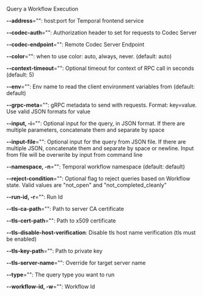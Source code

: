 
Query a Workflow Execution

**--address**="": host:port for Temporal frontend service

**--codec-auth**="": Authorization header to set for requests to Codec Server

**--codec-endpoint**="": Remote Codec Server Endpoint

**--color**="": when to use color: auto, always, never. (default: auto)

**--context-timeout**="": Optional timeout for context of RPC call in seconds (default: 5)

**--env**="": Env name to read the client environment variables from (default: default)

**--grpc-meta**="": gRPC metadata to send with requests. Format: key=value. Use valid JSON formats for value

**--input, -i**="": Optional input for the query, in JSON format. If there are multiple parameters, concatenate them and separate by space

**--input-file**="": Optional input for the query from JSON file. If there are multiple JSON, concatenate them and separate by space or newline. Input from file will be overwrite by input from command line

**--namespace, -n**="": Temporal workflow namespace (default: default)

**--reject-condition**="": Optional flag to reject queries based on Workflow state. Valid values are "not_open" and "not_completed_cleanly"

**--run-id, -r**="": Run Id

**--tls-ca-path**="": Path to server CA certificate

**--tls-cert-path**="": Path to x509 certificate

**--tls-disable-host-verification**: Disable tls host name verification (tls must be enabled)

**--tls-key-path**="": Path to private key

**--tls-server-name**="": Override for target server name

**--type**="": The query type you want to run

**--workflow-id, -w**="": Workflow Id

